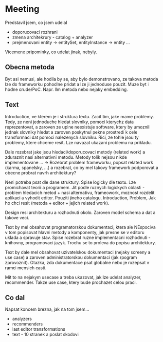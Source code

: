# Meeting
Predstavil jsem, co jsem udelal 
- doporucovaci rozhrani
- zmena architekrury - catalog + analyzer
- prejmenovani entity -> entitySet, entityInstance -> entity ...

Vicemene pripominky, co udelat jinak, nebyly.

## Obecna metoda
Byt asi nemusi, ale hodila by se, aby bylo demonstrovano, ze takova metoda lze do frameworku 
pohodlne pridat a lze ji jednoduse pouzit. Muze byt i hodne crude/PoC. Napr. llm metoda nebo 
nejaky embedding.

## Text
Introduction, ve kterem je i struktura textu. Zacit tim, jake mame problemy. Tedy, ze neni 
jednoduche hledat slovniky, pomoci kterychz data reprezentovat, a zaroven ze uplne neexistuje 
software, ktery by umoznil jednak slovniky hledat a zaroven poskytnul pekne prostredi k cele 
transformaci dat pomoci nalezenych slovniku. Rici, ze tohle jsou ty problemy, ktere chceme resit.
Lze navazat ukazani problemu na prikladu. 

Dale rozebrat jake jsou hledaci/doporucovaci metody (related work) a zduraznit nasi alternativni 
metodu. Metody tolik nejsou nikde implementovane ... -> Rozebrat problem frameworku, popsat related 
work (karma, spanelsky, ...) a rozebrat, co by mel takovy framework podporovat a obecne probrat 
navrh architektury?

Neni potreba psat dle dane struktury. Spise logicky dle textu. Lze promichavat teorii a 
programem. Jit podle ruznych logickych oblasti - problem hledacich metod + nasi alternativu, 
frameowork, moznost rozdelit aplikaci a vyhodit editor. Pouziti jineho catalogu.
Introduction, Problem, Jak ho chci resit (metoda + editor + jejich related work).

Design resi architekturu a rozhodnuti okolo. Zaroven model schema a dat a takove veci.

Text by mel obsahovat programatorskou dokumentaci, ktera ale NEspociva v tom popisovat hlavni 
metody a komponenty, jak presne se v editoru uklada a spravuje stav. Spise rozebrat ruzne 
implementacni rozhodnuti - knihovny, programovaci jazyk. Trochu se to proleva do popisu 
architektury.

Text by dale mel obsahovat uzivatelskou dokumentaci (nejaky screeny a use case) a zaroven 
administratorskou dokumentaci (jak rpogram zprovoznit). Otazka, zda dokumentace psat globalne 
nebo je rozepsat v ramci mensich casti.

Mit to na nejakym usecase a treba ukazovat, jak lze udelat analyzer, recommender. Takze use case, ktery bude prochazet celou praci.

## Co dal
Napsat koncem brezna, jak na tom jsem...
- analyzers
- recommenders
- last editor transformations
- text - 10 stranek a poslat skodovi